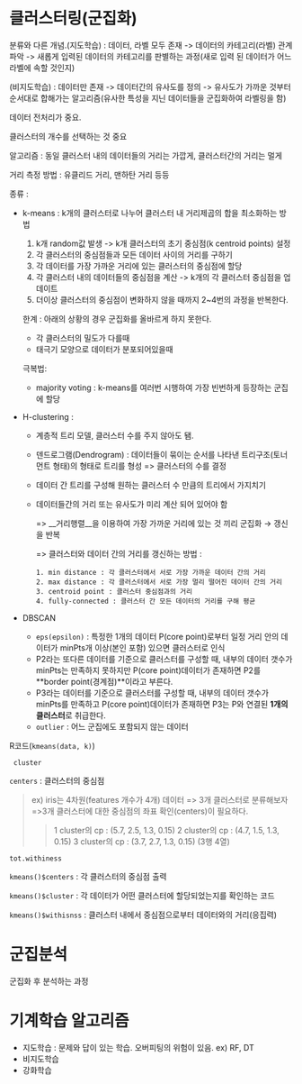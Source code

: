 # 클러스터링(군집화)

분류와 다른 개념.(지도학습) : 데이터, 라벨 모두 존재 -> 데이터의 카테고리(라벨) 관계 파악 -> 새롭게 입력된 데이터의 카테고리를 판별하는 과정(새로 입력 된 데이터가 어느 라벨에 속할 것인지)

(비지도학습) : 데이터만 존재 -> 데이터간의 유사도를 정의 -> 유사도가 가까운 것부터 순서대로 합해가는 알고리즘(유사한 특성을 지닌 데이터들을 군집화하여 라벨링을 함)

데이터 전처리가 중요.

클러스터의 개수를 선택하는 것 중요

알고리즘 : 동일 클러스터 내의 데이터들의 거리는 가깝게, 클러스터간의 거리는 멀게

거리 측정 방법 : 유클리드 거리, 맨하탄 거리 등등

종류 : 

- k-means : k개의 클러스터로 나누어 클러스터 내 거리제곱의 합을 최소화하는 방법
  1. k개 random값 발생 -> k개 클러스터의 초기 중심점(k centroid points) 설정
  2. 각 클러스터의 중심점들과 모든 데이터 사이의 거리를 구하기
  3. 각 데이터를 가장 가까운 거리에 있는 클러스터의 중심점에 할당
  4. 각 클러스터 내의 데이터들의 중심점을 계산 -> k개의 각 클러스터 중심점을 업데이트
  5. 더이상 클러스터의 중심점이 변화하지 않을 때까지 2~4번의 과정을 반복한다.
  
  한계 : 아래의 상황의 경우 군집화를 올바르게 하지 못한다.
  
  - 각 클러스터의 밀도가 다를때
  - 태극기 모양으로 데이터가 분포되어있을때
  
  극복법:
  
  - majority voting : k-means를 여러번 시행하여 가장 빈번하게 등장하는 군집에 할당

- H-clustering : 

  - 계층적 트리 모델, 클러스터 수를 주지 않아도 됌. 

  - 덴드로그램(Dendrogram) : 데이터들이 묶이는 순서를 나타낸 트리구조(토너먼트 형태)의 형태로 트리를 형성 => 클러스터의 수를 결정

  - 데이터 간 트리를 구성해 원하는 클러스터 수 만큼의 트리에서 가지치기

  - 데이터들간의 거리 또는 유사도가 미리 계산 되어 있어야 함 

    => __거리행렬__을 이용하여 가장 가까운 거리에 있는 것 끼리 군집화 → 갱신을 반복

    => 클러스터와 데이터 간의 거리를 갱신하는 방법 : 

     	1. min distance : 각 클러스터에서 서로 가장 가까운 데이터 간의 거리
     	2. max distance : 각 클러스터에서 서로 가장 멀리 떨어진 데이터 간의 거리
     	3. centroid point : 클러스터 중심점과의 거리
     	4. fully-connected : 클러스터 간 모든 데이터의 거리를 구해 평균 

- DBSCAN

  - `eps(epsilon)` : 특정한 1개의 데이터 P(core point)로부터 일정 거리 안의 데이터가 minPts개 이상(본인 포함) 있으면 클러스터로 인식
  - P2라는 또다른 데이터를 기준으로 클러스터를 구성할 때, 내부의 데이터 갯수가 minPts는 만족하지 못하지만 P(core point)데이터가 존재하면 P2를 **border point(경계점)**이라고 부른다.
  - P3라는 데이터를 기준으로 클러스터를 구성할 때, 내부의 데이터 갯수가 minPts를 만족하고 P(core point)데이터가 존재하면 P3는 P와 연결된 **1개의 클러스터**로 취급한다.
  - `outlier` : 어느 군집에도 포함되지 않는 데이터





R코드(`kmeans(data, k)`)

` cluster`

`centers` : 클러스터의 중심점

> ex)  iris는 4차원(features 개수가 4개) 데이터 => 3개 클러스터로 분류해보자
>  =>3개 클러스터에 대한 중심점의 좌표 확인(centers)이 필요하다.
> 
> > 1 cluster의 cp : (5.7, 2.5, 1.3, 0.15)
> > 2 cluster의 cp : (4.7, 1.5, 1.3, 0.15)
> > 3 cluster의 cp : (3.7, 2.7, 1.3, 0.15)
> > (3행 4열)

`tot.withiness`



`kmeans()$centers` : 각 클러스터의 중심점 출력

`kmeans()$cluster` : 각 데이터가 어떤 클러스터에 할당되었는지를 확인하는 코드

`kmeans()$withisnss` : 클러스터 내에서 중심점으로부터 데이터와의 거리(응집력)



# 군집분석

군집화 후 분석하는 과정



# 기계학습 알고리즘

- 지도학습 : 문제와 답이 있는 학습. 오버피팅의 위험이 있음. ex) RF, DT
- 비지도학습
- 강화학습